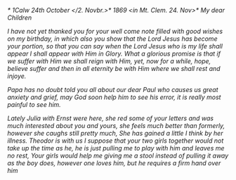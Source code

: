  <I>* 1Calw 24th October </2. Novbr.>* 1869
 <in Mt. Clem. 24. Nov>*
My dear Children

I have not yet thanked you for your well come note filled with good wishes on my birthday, in which also you show that the Lord Jesus has become your portion, so that you can say when the Lord Jesus who is my life shall appear I shall appear with Him in Glory. What a glorious promise is that if we suffer with Him we shall reign with Him, yet, now for a while, hope, believe suffer and then in all eternity be with Him where we shall rest and injoye.

Papa has no doubt told you all about our dear Paul who causes us great anxiety and grief, may God soon help him to see his error, it is really most painful to see him.

Lately Julia with Ernst were here, she red some of your letters and was much interested about you and yours, she feels much better than formerly, however she caughs still pretty much, She has gained a little I think by her illness. Theodor is with us I suppose that your two girls together would not take up the time as he, he is just pulling me to play with him and leaves me no rest, Your girls would help me giving me a stool instead of pulling it away as the boy does, however one loves him, but he requires a firm hand over him
